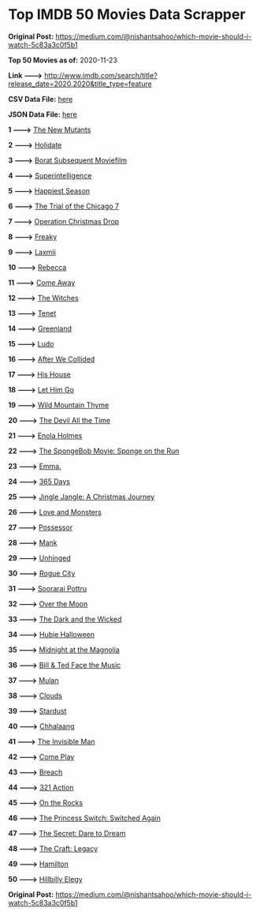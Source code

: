 # Top IMDB 50 Movies Data Scrapper

**Original Post:** https://medium.com/@nishantsahoo/which-movie-should-i-watch-5c83a3c0f5b1

**Top 50 Movies as of:** 2020-11-23

**Link --->** http://www.imdb.com/search/title?release_date=2020,2020&title_type=feature

**CSV Data File:** [here](/Data/data.csv)

**JSON Data File:** [here](/Data/data.json)

**1 --->** [The New Mutants](https://www.imdb.com/title/tt4682266/?ref_=adv_li_tt)

**2 --->** [Holidate](https://www.imdb.com/title/tt9866072/?ref_=adv_li_tt)

**3 --->** [Borat Subsequent Moviefilm](https://www.imdb.com/title/tt13143964/?ref_=adv_li_tt)

**4 --->** [Superintelligence](https://www.imdb.com/title/tt7178640/?ref_=adv_li_tt)

**5 --->** [Happiest Season](https://www.imdb.com/title/tt8522006/?ref_=adv_li_tt)

**6 --->** [The Trial of the Chicago 7](https://www.imdb.com/title/tt1070874/?ref_=adv_li_tt)

**7 --->** [Operation Christmas Drop](https://www.imdb.com/title/tt13236566/?ref_=adv_li_tt)

**8 --->** [Freaky](https://www.imdb.com/title/tt10919380/?ref_=adv_li_tt)

**9 --->** [Laxmii](https://www.imdb.com/title/tt10350922/?ref_=adv_li_tt)

**10 --->** [Rebecca](https://www.imdb.com/title/tt2235695/?ref_=adv_li_tt)

**11 --->** [Come Away](https://www.imdb.com/title/tt5714470/?ref_=adv_li_tt)

**12 --->** [The Witches](https://www.imdb.com/title/tt0805647/?ref_=adv_li_tt)

**13 --->** [Tenet](https://www.imdb.com/title/tt6723592/?ref_=adv_li_tt)

**14 --->** [Greenland](https://www.imdb.com/title/tt7737786/?ref_=adv_li_tt)

**15 --->** [Ludo](https://www.imdb.com/title/tt7212754/?ref_=adv_li_tt)

**16 --->** [After We Collided](https://www.imdb.com/title/tt10362466/?ref_=adv_li_tt)

**17 --->** [His House](https://www.imdb.com/title/tt8508734/?ref_=adv_li_tt)

**18 --->** [Let Him Go](https://www.imdb.com/title/tt9340860/?ref_=adv_li_tt)

**19 --->** [Wild Mountain Thyme](https://www.imdb.com/title/tt6842770/?ref_=adv_li_tt)

**20 --->** [The Devil All the Time](https://www.imdb.com/title/tt7395114/?ref_=adv_li_tt)

**21 --->** [Enola Holmes](https://www.imdb.com/title/tt7846844/?ref_=adv_li_tt)

**22 --->** [The SpongeBob Movie: Sponge on the Run](https://www.imdb.com/title/tt4823776/?ref_=adv_li_tt)

**23 --->** [Emma.](https://www.imdb.com/title/tt9214832/?ref_=adv_li_tt)

**24 --->** [365 Days](https://www.imdb.com/title/tt10886166/?ref_=adv_li_tt)

**25 --->** [Jingle Jangle: A Christmas Journey](https://www.imdb.com/title/tt7736496/?ref_=adv_li_tt)

**26 --->** [Love and Monsters](https://www.imdb.com/title/tt2222042/?ref_=adv_li_tt)

**27 --->** [Possessor](https://www.imdb.com/title/tt5918982/?ref_=adv_li_tt)

**28 --->** [Mank](https://www.imdb.com/title/tt10618286/?ref_=adv_li_tt)

**29 --->** [Unhinged](https://www.imdb.com/title/tt10059518/?ref_=adv_li_tt)

**30 --->** [Rogue City](https://www.imdb.com/title/tt10127684/?ref_=adv_li_tt)

**31 --->** [Soorarai Pottru](https://www.imdb.com/title/tt10189514/?ref_=adv_li_tt)

**32 --->** [Over the Moon](https://www.imdb.com/title/tt7488208/?ref_=adv_li_tt)

**33 --->** [The Dark and the Wicked](https://www.imdb.com/title/tt10229558/?ref_=adv_li_tt)

**34 --->** [Hubie Halloween](https://www.imdb.com/title/tt10682266/?ref_=adv_li_tt)

**35 --->** [Midnight at the Magnolia](https://www.imdb.com/title/tt13318052/?ref_=adv_li_tt)

**36 --->** [Bill & Ted Face the Music](https://www.imdb.com/title/tt1086064/?ref_=adv_li_tt)

**37 --->** [Mulan](https://www.imdb.com/title/tt4566758/?ref_=adv_li_tt)

**38 --->** [Clouds](https://www.imdb.com/title/tt6473066/?ref_=adv_li_tt)

**39 --->** [Stardust](https://www.imdb.com/title/tt9694312/?ref_=adv_li_tt)

**40 --->** [Chhalaang](https://www.imdb.com/title/tt8983164/?ref_=adv_li_tt)

**41 --->** [The Invisible Man](https://www.imdb.com/title/tt1051906/?ref_=adv_li_tt)

**42 --->** [Come Play](https://www.imdb.com/title/tt8004664/?ref_=adv_li_tt)

**43 --->** [Breach](https://www.imdb.com/title/tt9820556/?ref_=adv_li_tt)

**44 --->** [321 Action](https://www.imdb.com/title/tt13423846/?ref_=adv_li_tt)

**45 --->** [On the Rocks](https://www.imdb.com/title/tt9606374/?ref_=adv_li_tt)

**46 --->** [The Princess Switch: Switched Again](https://www.imdb.com/title/tt11199410/?ref_=adv_li_tt)

**47 --->** [The Secret: Dare to Dream](https://www.imdb.com/title/tt4411584/?ref_=adv_li_tt)

**48 --->** [The Craft: Legacy](https://www.imdb.com/title/tt4685762/?ref_=adv_li_tt)

**49 --->** [Hamilton](https://www.imdb.com/title/tt8503618/?ref_=adv_li_tt)

**50 --->** [Hillbilly Elegy](https://www.imdb.com/title/tt6772802/?ref_=adv_li_tt)

**Original Post:** https://medium.com/@nishantsahoo/which-movie-should-i-watch-5c83a3c0f5b1
